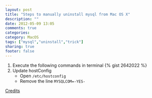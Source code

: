 ```yaml
---
layout: post
title: "Steps to manually uninstall mysql from Mac OS X"
description: ""
date: 2012-05-09 13:05
comments: true
categories: 
category: MacOS
tags: ["mysql","uninstall","trick"]
sharing: true
footer: false
---
```


1. Execute the following commands in terminal
	{% gist 2642022 %}
2. Update hostConfig
	* Open `/etc/hostconfig` 
	* Remove the line `MYSQLCOM=-YES-`

[Credits](https://steveno.wordpress.com/2009/03/26/uninstall-mysql-on-mac-os-x/)